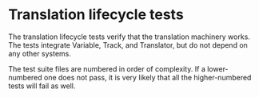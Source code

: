 # Translation lifecycle tests

The translation lifecycle tests verify that the translation machinery works. The tests integrate Variable, Track, and 
Translator, but do not depend on any other systems.

The test suite files are numbered in order of complexity. If a lower-numbered one does not pass, it is very likely that 
all the higher-numbered tests will fail as well.